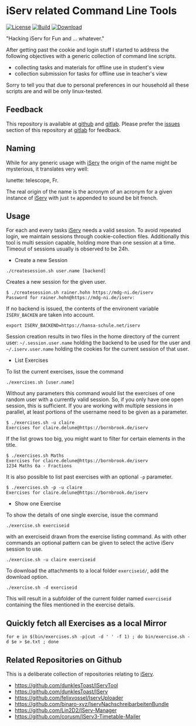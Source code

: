 # iServ related Command Line Tools

[![License](https://img.shields.io/github/license/mgoellnitz/lunette.svg)](https://github.com/mgoellnitz/lunette/blob/master/LICENSE)
[![Build](https://img.shields.io/gitlab/pipeline/backendzeit/lunette.svg)](https://gitlab.com/backendzeit/lunette/pipelines)
[![Download](https://img.shields.io/badge/Download-Snapshot-blue)](https://gitlab.com/backendzeit/lunette/-/jobs/artifacts/master/download?job=build)

"Hacking iServ for Fun and ... whatever."

After getting past the cookie and login stuff I started to address the following
objectives with a generic collection of command line scripts.

* collecting tasks and materials for offline use in student's view
* collection submission for tasks for offline use in teacher's view

Sorry to tell you that due to personal preferences in our household all these
scripts are and will be only linux-tested.

## Feedback

This repository is available at [github][github] and [gitlab][gitlab]. Please 
prefer the [issues][issues] section of this repository at [gitlab][gitlab]
for feedback.

## Naming

While for any generic usage with [iServ][iserv] the origin of the name might be
mysterious, it translates very well:

lunette: telescope, Fr.

The real origin of the name is the acronym of an acronym for a given instance
of [iServ][iserv] with just `te` appended to sound be bit french.

## Usage

For each and every tasks [iServ][iserv] needs a valid session. To avoid 
repeated login, we maintain sessions through cookie-collection files. 
Additionally this tool is multi session capable, holding more than one 
session at a time. Timeout of sessions usually is observed to be 24h.


* Create a new Session

```
./createsession.sh user.name [backend]
```

Creates a new session for the given user. 

```
$ ./createsession.sh rainer.hohn https://mdg-ni.de/iserv
Password for rainer.hohn@https://mdg-ni.de/iserv:
```

If no backend is issued, the contents
of the environent variable `ISERV_BACKEN` are taken into account.

```
export ISERV_BACKEND=https://hansa-schule.net/iserv
```

Session creation results in two files in the home directory of the current
user: `~/.session.user.name` holding the backend to be used for the user and 
`~/.iserv.user.name` holding the cookies for the current session of that user.

* List Exercises

To list the current exercises, issue the command

```
./exercises.sh [user.name]
```

Without any parameters this command would list the exercises of one random user
with a currently valid session. So, if you only have one open session, this is
sufficient. If you are working with multiple sessions in parallel, at least
portions of the username need to be given as a parameter.

```
$ ./exercises.sh -u claire
Exercises for claire.delune@https://bornbrook.de/iserv
```

If the list grows too big, you might want to filter for certain elements in the
title.

```
$ ./exercises.sh Maths
Exercises for claire.delune@https://bornbrook.de/iserv
1234 Maths 6a - Fractions
```

It is also possible to list past exercises with an optional `-p` parameter.

```
$ ./exercises.sh -p -u claire
Exercises for claire.delune@https://bornbrook.de/iserv
```

* Show one Exercise

To show the details of one single exercise, issue the command

```
./exercise.sh exerciseid
```

with an exerciseid drawn from the exercise listing command. As with other 
commands an optional pattern can be given to select the active iServ session
to use.

```
./exercise.sh -u claire exerciseid
```

To download the attachments to a local folder `exerciseid/`, add the download
option.

```
./exercise.sh -d exerciseid
```

This will result in a subfolder of the current folder named `exerciseid` 
containing the files mentioned in the exercise details.

## Quickly fetch all Exercises as a local Mirror

```
for e in $(bin/exercises.sh -p|cut -d ' ' -f 1) ; do bin/exercise.sh -d $e > $e.txt ; done
```

## Related Repositories on Github

This is a deliberate collection of repositories relating to [iServ][iserv].

* https://github.com/dunklesToast/IServTool
* https://github.com/dunklesToast/IServ
* https://github.com/felixvossel/IservUploader
* https://github.com/binaro-xyz/IservNachschreibarbeitenBundle
* https://github.com/Lin2D2/IServ-Manager
* https://github.com/corusm/IServ3-Timetable-Mailer

[iserv]: https://www.iserv.eu/
[issues]: https://gitlab.com/backendzeit/lunette/-/issues
[gitlab]: https://gitlab.com/backendzeit/lunette
[github]: https://github.com/mgoellnitz/lunette
